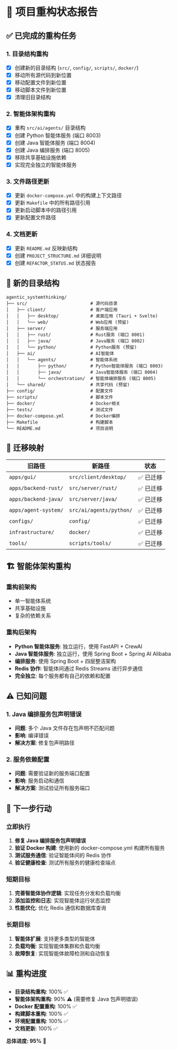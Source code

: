 # 🔄 项目重构状态报告

## ✅ 已完成的重构任务

### 1. 目录结构重构
- [x] 创建新的目录结构 (`src/`, `config/`, `scripts/`, `docker/`)
- [x] 移动所有源代码到新位置
- [x] 移动配置文件到新位置
- [x] 移动脚本文件到新位置
- [x] 清理旧目录结构

### 2. 智能体架构重构
- [x] 重构 `src/ai/agents/` 目录结构
- [x] 创建 Python 智能体服务 (端口 8003)
- [x] 创建 Java 智能体服务 (端口 8004)
- [x] 创建 Java 编排服务 (端口 8005)
- [x] 移除共享基础设施依赖
- [x] 实现完全独立的智能体服务

### 3. 文件路径更新
- [x] 更新 `docker-compose.yml` 中的构建上下文路径
- [x] 更新 `Makefile` 中的所有路径引用
- [x] 更新启动脚本中的路径引用
- [x] 更新配置文件路径

### 4. 文档更新
- [x] 更新 `README.md` 反映新结构
- [x] 创建 `PROJECT_STRUCTURE.md` 详细说明
- [x] 创建 `REFACTOR_STATUS.md` 状态报告

## 📁 新的目录结构

```
agentic_systemthinking/
├── src/                        # 源代码目录
│   ├── client/                 # 客户端应用
│   │   ├── desktop/            # 桌面应用 (Tauri + Svelte)
│   │   └── web/                # Web应用 (预留)
│   ├── server/                 # 服务端应用
│   │   ├── rust/               # Rust服务 (端口 8001)
│   │   ├── java/               # Java服务 (端口 8002)
│   │   └── python/             # Python服务 (预留)
│   ├── ai/                     # AI智能体
│   │   └── agents/             # 智能体系统
│   │       ├── python/         # Python智能体服务 (端口 8003)
│   │       ├── java/           # Java智能体服务 (端口 8004)
│   │       └── orchestration/  # 智能体编排服务 (端口 8005)
│   └── shared/                 # 共享代码 (预留)
├── config/                     # 配置文件
├── scripts/                    # 脚本文件
├── docker/                     # Docker相关
├── tests/                      # 测试文件
├── docker-compose.yml          # Docker编排
├── Makefile                    # 构建脚本
└── README.md                   # 项目说明
```

## 🔄 迁移映射

| 旧路径 | 新路径 | 状态 |
|--------|--------|------|
| `apps/gui/` | `src/client/desktop/` | ✅ 已迁移 |
| `apps/backend-rust/` | `src/server/rust/` | ✅ 已迁移 |
| `apps/backend-java/` | `src/server/java/` | ✅ 已迁移 |
| `apps/agent-system/` | `src/ai/agents/python/` | ✅ 已迁移 |
| `configs/` | `config/` | ✅ 已迁移 |
| `infrastructure/` | `docker/` | ✅ 已迁移 |
| `tools/` | `scripts/tools/` | ✅ 已迁移 |

## 🏗️ 智能体架构重构

### 重构前架构
- 单一智能体系统
- 共享基础设施
- 复杂的依赖关系

### 重构后架构
- **Python 智能体服务**: 独立运行，使用 FastAPI + CrewAI
- **Java 智能体服务**: 独立运行，使用 Spring Boot + Spring AI Alibaba
- **编排服务**: 使用 Spring Boot + 四层整洁架构
- **Redis 协作**: 智能体间通过 Redis Streams 进行异步通信
- **完全独立**: 每个服务都有自己的依赖和配置

## ⚠️ 已知问题

### 1. Java 编排服务包声明错误
- **问题**: 多个 Java 文件存在包声明不匹配问题
- **影响**: 编译错误
- **解决方案**: 修复包声明路径

### 2. 服务依赖配置
- **问题**: 需要验证新的服务端口配置
- **影响**: 服务启动和通信
- **解决方案**: 测试验证所有服务端口

## 🚀 下一步行动

### 立即执行
1. **修复 Java 编排服务包声明错误**
2. **验证 Docker 构建**: 使用新的 docker-compose.yml 构建所有服务
3. **测试服务通信**: 验证智能体间的 Redis 协作
4. **验证健康检查**: 测试所有服务的健康检查端点

### 短期目标
1. **完善智能体协作逻辑**: 实现任务分发和负载均衡
2. **添加监控和日志**: 实现智能体运行状态监控
3. **性能优化**: 优化 Redis 通信和数据库查询

### 长期目标
1. **智能体扩展**: 支持更多类型的智能体
2. **负载均衡**: 实现智能体集群和负载均衡
3. **故障恢复**: 实现智能体故障检测和自动恢复

## 📊 重构进度

- **目录结构重构**: 100% ✅
- **智能体架构重构**: 90% ⚠️ (需要修复 Java 包声明错误)
- **Docker 配置重构**: 100% ✅
- **构建脚本重构**: 100% ✅
- **环境配置重构**: 100% ✅
- **文档更新**: 100% ✅

**总体进度: 95%** 🚀
